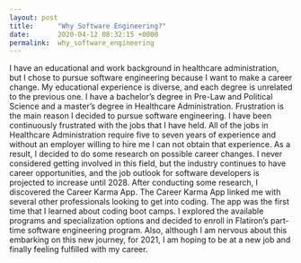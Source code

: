 ```yaml
---
layout: post
title:      "Why Software Engineering?"
date:       2020-04-12 08:32:15 +0000
permalink:  why_software_engineering
---
```


I have an educational and work background in healthcare administration, but I chose to pursue software engineering because I want to make a career change. My educational experience is diverse, and each degree is unrelated to the previous one. I have a bachelor’s degree in Pre-Law and Political Science and a master’s degree in Healthcare Administration. Frustration is the main reason I decided to pursue software engineering. I have been continuously frustrated with the jobs that I have held. All of the jobs in Healthcare Administration require five to seven years of experience and without an employer willing to hire me I can not obtain that experience. As a result, I decided to do some research on possible career changes. I never considered getting involved in this field, but the industry continues to have career opportunities, and the job outlook for software developers is projected to increase until 2028. After conducting some research, I discovered the Career Karma App. The Career Karma App linked me with several other professionals looking to get into coding. The app was the first time that I learned about coding boot camps. I explored the available programs and specialization options and decided to enroll in Flatiron’s part-time software engineering program. Also, although I am nervous about this embarking on this new journey, for 2021, I am hoping to be at a new job and finally feeling fulfilled with my career.
